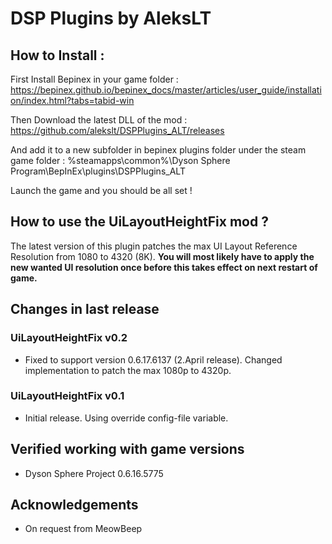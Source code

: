 # DSP Plugins by AleksLT

## How to Install :

First Install Bepinex in your game
folder : https://bepinex.github.io/bepinex_docs/master/articles/user_guide/installation/index.html?tabs=tabid-win

Then Download the latest DLL of the mod : https://github.com/alekslt/DSPPlugins_ALT/releases

And add it to a new subfolder in bepinex plugins folder under the steam game folder : %steamapps\common%\Dyson Sphere Program\BepInEx\plugins\DSPPlugins_ALT

Launch the game and you should be all set !

## How to use the UiLayoutHeightFix mod ?

The latest version of this plugin patches the max UI Layout Reference Resolution from 1080 to 4320 (8K).
**You will most likely have to apply the new wanted UI resolution once before this takes effect on next restart of game.**


## Changes in last release

### UiLayoutHeightFix v0.2

* Fixed to support version 0.6.17.6137 (2.April release). Changed implementation to patch the max 1080p to 4320p.

### UiLayoutHeightFix v0.1

* Initial release. Using override config-file variable.

## Verified working with game versions

* Dyson Sphere Project 0.6.16.5775

## Acknowledgements

* On request from MeowBeep
